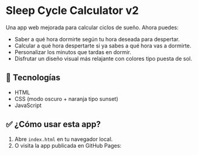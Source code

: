 # Sleep Cycle Calculator v2

Una app web mejorada para calcular ciclos de sueño. Ahora puedes:

- Saber a qué hora dormirte según tu hora deseada para despertar.
- Calcular a qué hora despertarte si ya sabes a qué hora vas a dormirte.
- Personalizar los minutos que tardas en dormir.
- Disfrutar un diseño visual más relajante con colores tipo puesta de sol.

## 🧠 Tecnologías

- HTML
- CSS (modo oscuro + naranja tipo sunset)
- JavaScript

## ✅ ¿Cómo usar esta app?

1. Abre `index.html` en tu navegador local.
2. O visita la app publicada en GitHub Pages:
